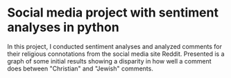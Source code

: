 # Social media project with sentiment analyses in python

In this project, I conducted sentiment analyses and analyzed comments for their religious connotations from the social media site Reddit. Presented is a graph of some initial results showing a disparity in how well a comment does between "Christian" and "Jewish" comments. 
